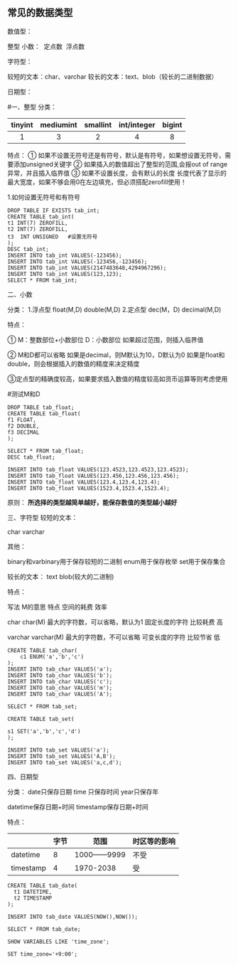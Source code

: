 ## 常见的数据类型


数值型：

整型
小数：
​	定点数
​	浮点数

字符型：

较短的文本：char、varchar
较长的文本：text、blob（较长的二进制数据）

日期型：

#一、整型
分类：

| tinyint | mediumint | smallint | int/integer | bigint |
| :-----: | :-------: | :------: | :---------: | :----: |
|    1    |     3     |    2     |      4      |   8    |

特点：
① 如果不设置无符号还是有符号，默认是有符号，如果想设置无符号，需要添加unsigned关键字
② 如果插入的数值超出了整型的范围,会报out of range异常，并且插入临界值
③ 如果不设置长度，会有默认的长度
长度代表了显示的最大宽度，如果不够会用0在左边填充，但必须搭配zerofill使用！

1.如何设置无符号和有符号

```mysql
DROP TABLE IF EXISTS tab_int;
CREATE TABLE tab_int(
t1 INT(7) ZEROFILL,
t2 INT(7) ZEROFILL, 
t3  INT UNSIGNED   #设置无符号
);
DESC tab_int;
INSERT INTO tab_int VALUES(-123456);
INSERT INTO tab_int VALUES(-123456,-123456);
INSERT INTO tab_int VALUES(2147483648,4294967296);
INSERT INTO tab_int VALUES(123,123);
SELECT * FROM tab_int;
```

二、小数

分类：
1.浮点型
float(M,D)
double(M,D)
2.定点型
dec(M，D)
decimal(M,D)

特点：

①
M：整数部位+小数部位
D：小数部位
如果超过范围，则插入临界值

②
M和D都可以省略
如果是decimal，则M默认为10，D默认为0
如果是float和double，则会根据插入的数值的精度来决定精度

③定点型的精确度较高，如果要求插入数值的精度较高如货币运算等则考虑使用


#测试M和D

```mysql
DROP TABLE tab_float;
CREATE TABLE tab_float(
f1 FLOAT,
f2 DOUBLE,
f3 DECIMAL
);
```

```mysql
SELECT * FROM tab_float;
DESC tab_float;

INSERT INTO tab_float VALUES(123.4523,123.4523,123.4523);
INSERT INTO tab_float VALUES(123.456,123.456,123.456);
INSERT INTO tab_float VALUES(123.4,123.4,123.4);
INSERT INTO tab_float VALUES(1523.4,1523.4,1523.4);
```

原则：
**所选择的类型越简单越好，能保存数值的类型越小越好**

三、字符型
较短的文本：

char
varchar

其他：

binary和varbinary用于保存较短的二进制
enum用于保存枚举
set用于保存集合


较长的文本：
text
blob(较大的二进制)

特点：



写法		M的意思					特点			空间的耗费	效率

char	char(M)		最大的字符数，可以省略，默认为1		固定长度的字符		比较耗费	高

varchar varchar(M)	最大的字符数，不可以省略		可变长度的字符		比较节省	低



```mysql
CREATE TABLE tab_char(
	c1 ENUM('a','b','c')
);
INSERT INTO tab_char VALUES('a');
INSERT INTO tab_char VALUES('b');
INSERT INTO tab_char VALUES('c');
INSERT INTO tab_char VALUES('m');
INSERT INTO tab_char VALUES('A');
```

```mysql
SELECT * FROM tab_set;

CREATE TABLE tab_set(

s1 SET('a','b','c','d')
);

INSERT INTO tab_set VALUES('a');
INSERT INTO tab_set VALUES('A,B');
INSERT INTO tab_set VALUES('a,c,d');
```


四、日期型

分类：
date只保存日期
time 只保存时间
year只保存年

datetime保存日期+时间
timestamp保存日期+时间

特点：

|           | 字节   | 范围         | 时区等的影响 |
| --------- | ---- | ---------- | ------ |
| datetime  | 8    | 1000——9999 | 不受     |
| timestamp | 4    | 1970-2038  | 受      |

```mysql
CREATE TABLE tab_date(
  t1 DATETIME,
  t2 TIMESTAMP
);
```

```mysql
INSERT INTO tab_date VALUES(NOW(),NOW());

SELECT * FROM tab_date;

SHOW VARIABLES LIKE 'time_zone';

SET time_zone='+9:00';
```














